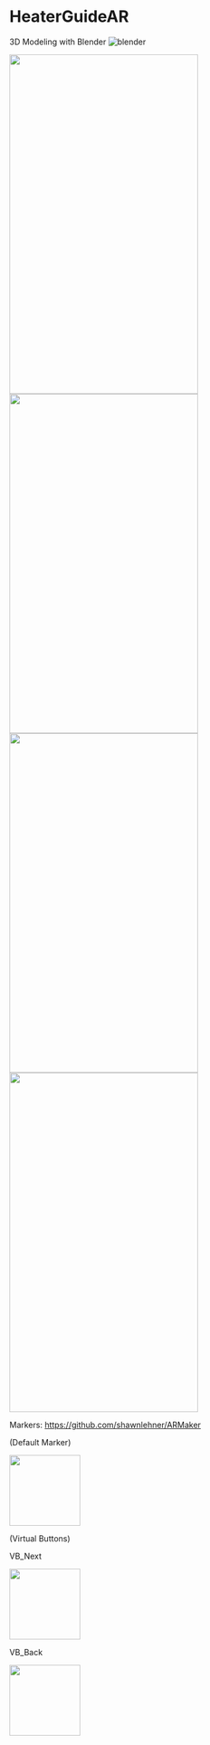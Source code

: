 # HeaterGuideAR

3D Modeling with Blender
![blender](https://user-images.githubusercontent.com/21102697/52620903-cf0d2880-2e9d-11e9-8126-3b0eb982239e.png)

<img src="https://user-images.githubusercontent.com/21102697/55203082-0f143a80-51c2-11e9-8913-6fd04f5871ba.jpeg" width="333" height="600">

<img src="https://user-images.githubusercontent.com/21102697/52621220-a20d4580-2e9e-11e9-92f9-21074ab671e8.jpeg" width="333" height="600">

<img src="https://user-images.githubusercontent.com/21102697/61591074-d7426000-abc1-11e9-973e-09b9709396b8.jpg" width="333" height="600">

<img src="https://user-images.githubusercontent.com/21102697/61591073-d7426000-abc1-11e9-8c2a-1d2b973a98f9.jpeg" width="333" height="600">



Markers:
https://github.com/shawnlehner/ARMaker

(Default Marker)

<img src="https://user-images.githubusercontent.com/21102697/52436610-a509de00-2b0c-11e9-8506-4517dcfcaadf.jpg" width="125" height="125">

(Virtual Buttons)

VB_Next

<img src="https://user-images.githubusercontent.com/21102697/52436696-d84c6d00-2b0c-11e9-993d-2f1e9a17530d.jpg" width="125" height="125">


VB_Back

<img src="https://user-images.githubusercontent.com/21102697/52436740-f4500e80-2b0c-11e9-9cb0-7029192ab496.jpg" width="125" height="125">


